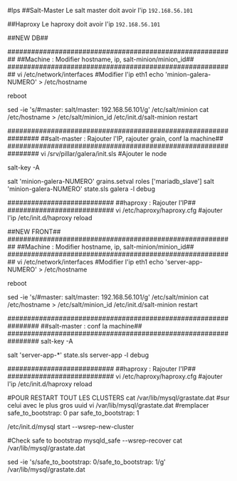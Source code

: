 #Ips
##Salt-Master
Le salt master doit avoir l'ip ```192.168.56.101```

##Haproxy
Le haproxy doit avoir l'ip ```192.168.56.101```

##NEW DB##

##########################################################
##Machine : Modifier hostname, ip, salt-minion/minion_id##
##########################################################
vi /etc/network/interfaces
#Modifier l'ip eth1
echo 'minion-galera-NUMERO' > /etc/hostname

reboot

sed -ie 's/#master: salt/master: 192.168.56.101/g' /etc/salt/minion
cat /etc/hostname > /etc/salt/minion_id
/etc/init.d/salt-minion restart

################################################################
##salt-master : Rajouter l'IP, rajouter grain, conf la machine##
################################################################
vi /srv/pillar/galera/init.sls
#Ajouter le node

salt-key -A

salt 'minion-galera-NUMERO' grains.setval roles ['mariadb_slave']
salt 'minion-galera-NUMERO' state.sls galera -l debug


###########################
##haproxy : Rajouter l'IP##
###########################
vi /etc/haproxy/haproxy.cfg
#ajouter l'ip
/etc/init.d/haproxy reload





##NEW FRONT##
##########################################################
##Machine : Modifier hostname, ip, salt-minion/minion_id##
##########################################################
vi /etc/network/interfaces
#Modifier l'ip eth1
echo 'server-app-NUMERO' > /etc/hostname

reboot

sed -ie 's/#master: salt/master: 192.168.56.101/g' /etc/salt/minion
cat /etc/hostname > /etc/salt/minion_id
/etc/init.d/salt-minion restart

################################################################
##salt-master : conf la machine##
################################################################
salt-key -A

salt 'server-app-*' state.sls server-app -l debug

###########################
##haproxy : Rajouter l'IP##
###########################
vi /etc/haproxy/haproxy.cfg
#ajouter l'ip
/etc/init.d/haproxy reload








#POUR RESTART TOUT LES CLUSTERS
cat /var/lib/mysql/grastate.dat
#sur celui avec le plus gros uuid
vi /var/lib/mysql/grastate.dat
#remplacer safe_to_bootstrap: 0 par safe_to_bootstrap: 1

/etc/init.d/mysql start --wsrep-new-cluster





#Check safe to bootstrap
mysqld_safe --wsrep-recover
cat /var/lib/mysql/grastate.dat

sed -ie 's/safe_to_bootstrap: 0/safe_to_bootstrap: 1/g' /var/lib/mysql/grastate.dat
